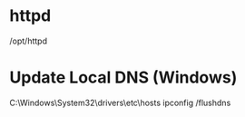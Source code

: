 # httpd
/opt/httpd

# Update Local DNS (Windows)
C:\Windows\System32\drivers\etc\hosts
ipconfig /flushdns


